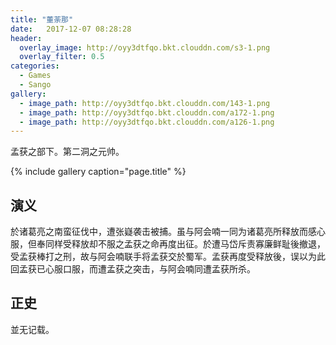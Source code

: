 ```yaml
---
title: "董荼那"
date:   2017-12-07 08:28:28
header:
  overlay_image: http://oyy3dtfqo.bkt.clouddn.com/s3-1.png
  overlay_filter: 0.5
categories:
  - Games
  - Sango
gallery:
  - image_path: http://oyy3dtfqo.bkt.clouddn.com/143-1.png
  - image_path: http://oyy3dtfqo.bkt.clouddn.com/a172-1.png
  - image_path: http://oyy3dtfqo.bkt.clouddn.com/a126-1.png
---
```


孟获之部下。第二洞之元帅。

{% include gallery caption="page.title" %}

## 演义

於诸葛亮之南蛮征伐中，遭张嶷袭击被捕。虽与阿会喃一同为诸葛亮所释放而感心服，但奉同样受释放却不服之孟获之命再度出征。於遭马岱斥责寡廉鲜耻後撤退，受孟获棒打之刑，故与阿会喃联手将孟获交於蜀军。孟获再度受释放後，误以为此回孟获已心服口服，而遭孟获之突击，与阿会喃同遭孟获所杀。

## 正史

並无记载。